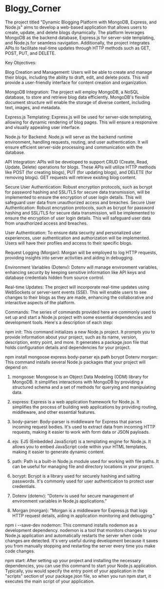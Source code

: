 # Blogy_Corner

The project titled "Dynamic Blogging Platform with MongoDB, Express, and Node.js" aims to develop a web-based application that allows users to create, update, and delete blogs dynamically. The platform leverages MongoDB as the backend database, Express.js for server-side templating, and Node.js for seamless navigation. Additionally, the project integrates APIs to facilitate real-time updates through HTTP methods such as GET, POST, PUT, and DELETE.

Key Objectives:

Blog Creation and Management: Users will be able to create and manage their blogs, including the ability to draft, edit, and delete posts. This will provide a user-friendly interface for content creation and organization.

MongoDB Integration: The project will employ MongoDB, a NoSQL database, to store and retrieve blog data efficiently. MongoDB's flexible document structure will enable the storage of diverse content, including text, images, and metadata.

Express.js Templating: Express.js will be used for server-side templating, allowing for dynamic rendering of blog pages. This will ensure a responsive and visually appealing user interface.

Node.js for Backend: Node.js will serve as the backend runtime environment, handling requests, routing, and user authentication. It will ensure efficient server-side processing and communication with the database.

API Integration: APIs will be developed to support CRUD (Create, Read, Update, Delete) operations for blogs. These APIs will utilize HTTP methods like POST (for creating blogs), PUT (for updating blogs), and DELETE (for removing blogs). GET requests will retrieve existing blog content.

Secure User Authentication: Robust encryption protocols, such as bcrypt for password hashing and SSL/TLS for secure data transmission, will be implemented to ensure the encryption of user login details. This will safeguard user data from unauthorized access and breaches. Secure User Authentication: Robust encryption protocols, such as bcrypt for password hashing and SSL/TLS for secure data transmission, will be implemented to ensure the encryption of user login details. This will safeguard user data from unauthorized access and breaches.

User Authentication: To ensure data security and personalized user experiences, user authentication and authorization will be implemented. Users will have their profiles and access to their specific blogs.

Request Logging (Morgan): Morgan will be employed to log HTTP requests, providing insights into server activities and aiding in debugging.

Environment Variables (Dotenv): Dotenv will manage environment variables, enhancing security by keeping sensitive information like API keys and database credentials hidden from source control.

Real-time Updates: The project will incorporate real-time updates using WebSockets or server-sent events (SSE). This will enable users to see changes to their blogs as they are made, enhancing the collaborative and interactive aspects of the platform.

Commands:
The series of commands provided here are commonly used to set up and start a Node.js project with some essential dependencies and development tools. Here's a description of each step:

npm init: This command initializes a new Node.js project. It prompts you to provide information about your project, such as its name, version, description, entry point, and more. It generates a package.json file that holds configuration details and dependencies for your project.

npm install mongoose express body-parser ejs path bcrypt Dotenv morgan: This command installs several Node.js packages that your project will depend on:

1.	mongoose: Mongoose is an Object Data Modeling (ODM) library for MongoDB. It simplifies interactions with MongoDB by providing a structured schema and a set of methods for querying and manipulating data.

2.	express: Express is a web application framework for Node.js. It simplifies the process of building web applications by providing routing, middleware, and other essential features.

3.	body-parser: Body-parser is middleware for Express that parses incoming request bodies. It's used to extract data from incoming HTTP requests, making it easier to work with form data or JSON payloads.

4.	ejs: EJS (Embedded JavaScript) is a templating engine for Node.js. It allows you to embed JavaScript code within your HTML templates, making it easier to generate dynamic content.

5.	path: Path is a built-in Node.js module used for working with file paths. It can be useful for managing file and directory locations in your project.

6.	bcrypt: Bcrypt is a library used for securely hashing and salting passwords. It's commonly used for user authentication to protect user credentials.

7.	Dotenv (dotenv): "Dotenv is used for secure management of environment variables in Node.js applications."

8.	Morgan (morgan): "Morgan is a middleware for Express.js that logs HTTP request details, aiding in application monitoring and debugging."

npm i --save-dev nodemon: This command installs nodemon as a development dependency. nodemon is a tool that monitors changes to your Node.js application and automatically restarts the server when code changes are detected. It's very useful during development because it saves you from manually stopping and restarting the server every time you make code changes.

npm start: After setting up your project and installing the necessary dependencies, you can use this command to start your Node.js application. Typically, you would specify the entry point of your application in the "scripts" section of your package.json file, so when you run npm start, it executes the main script of your application.




